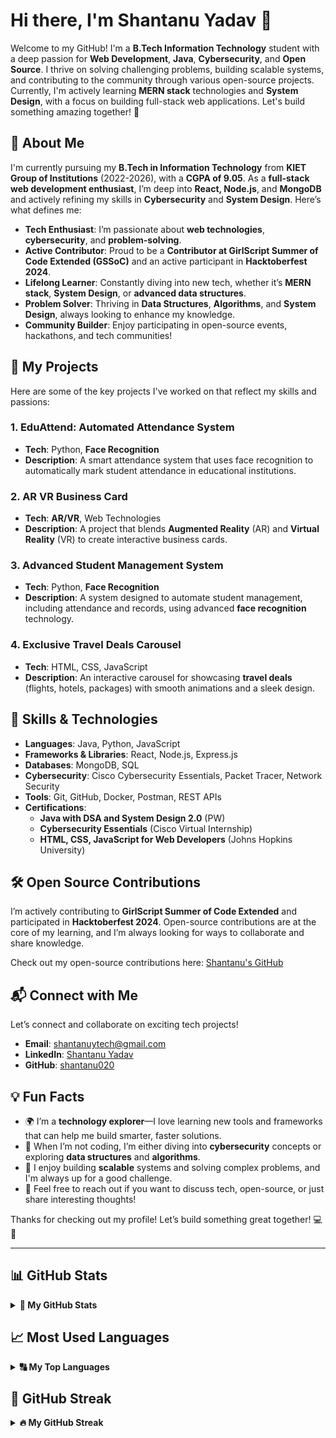 # Hi there, I'm Shantanu Yadav 👋

Welcome to my GitHub! I'm a **B.Tech Information Technology** student with a deep passion for **Web Development**, **Java**, **Cybersecurity**, and **Open Source**. I thrive on solving challenging problems, building scalable systems, and contributing to the community through various open-source projects. Currently, I'm actively learning **MERN stack** technologies and **System Design**, with a focus on building full-stack web applications. Let's build something amazing together! 🚀

## 🔎 About Me

I'm currently pursuing my **B.Tech in Information Technology** from **KIET Group of Institutions** (2022-2026), with a **CGPA of 9.05**. As a **full-stack web development enthusiast**, I’m deep into **React, Node.js**, and **MongoDB** and actively refining my skills in **Cybersecurity** and **System Design**. Here’s what defines me:

- **Tech Enthusiast**: I’m passionate about **web technologies**, **cybersecurity**, and **problem-solving**.
- **Active Contributor**: Proud to be a **Contributor at GirlScript Summer of Code Extended (GSSoC)** and an active participant in **Hacktoberfest 2024**.
- **Lifelong Learner**: Constantly diving into new tech, whether it’s **MERN stack**, **System Design**, or **advanced data structures**.
- **Problem Solver**: Thriving in **Data Structures**, **Algorithms**, and **System Design**, always looking to enhance my knowledge.
- **Community Builder**: Enjoy participating in open-source events, hackathons, and tech communities!

## 🌟 My Projects

Here are some of the key projects I've worked on that reflect my skills and passions:

### 1. **EduAttend: Automated Attendance System**
- **Tech**: Python, **Face Recognition**
- **Description**: A smart attendance system that uses face recognition to automatically mark student attendance in educational institutions.

### 2. **AR VR Business Card**
- **Tech**: **AR/VR**, Web Technologies
- **Description**: A project that blends **Augmented Reality** (AR) and **Virtual Reality** (VR) to create interactive business cards.

### 3. **Advanced Student Management System**
- **Tech**: Python, **Face Recognition**
- **Description**: A system designed to automate student management, including attendance and records, using advanced **face recognition** technology.

### 4. **Exclusive Travel Deals Carousel**
- **Tech**: HTML, CSS, JavaScript
- **Description**: An interactive carousel for showcasing **travel deals** (flights, hotels, packages) with smooth animations and a sleek design.

## 💼 Skills & Technologies

- **Languages**: Java, Python, JavaScript
- **Frameworks & Libraries**: React, Node.js, Express.js
- **Databases**: MongoDB, SQL
- **Cybersecurity**: Cisco Cybersecurity Essentials, Packet Tracer, Network Security
- **Tools**: Git, GitHub, Docker, Postman, REST APIs
- **Certifications**:
  - **Java with DSA and System Design 2.0** (PW)
  - **Cybersecurity Essentials** (Cisco Virtual Internship)
  - **HTML, CSS, JavaScript for Web Developers** (Johns Hopkins University)

## 🛠️ Open Source Contributions

I’m actively contributing to **GirlScript Summer of Code Extended** and participated in **Hacktoberfest 2024**. Open-source contributions are at the core of my learning, and I’m always looking for ways to collaborate and share knowledge.

Check out my open-source contributions here: [Shantanu's GitHub](https://github.com/shantanu020)

## 📬 Connect with Me

Let’s connect and collaborate on exciting tech projects!

- **Email**: [shantanuytech@gmail.com](mailto:shantanuytech@gmail.com)
- **LinkedIn**: [Shantanu Yadav](https://www.linkedin.com/in/shantanu-yadav-3ba194281/)
- **GitHub**: [shantanu020](https://github.com/shantanu020)

## 💡 Fun Facts

- 🌍 I’m a **technology explorer**—I love learning new tools and frameworks that can help me build smarter, faster solutions.
- 🚀 When I’m not coding, I’m either diving into **cybersecurity** concepts or exploring **data structures** and **algorithms**.
- 🤖 I enjoy building **scalable** systems and solving complex problems, and I'm always up for a good challenge.
- 💬 Feel free to reach out if you want to discuss tech, open-source, or just share interesting thoughts!

Thanks for checking out my profile! Let’s build something great together! 💻🚀

---

## 📊 GitHub Stats

<details>
  <summary><b>📑 My GitHub Stats</b></summary>
  <p>
    ![Shantanu's GitHub Stats](https://github-readme-stats.vercel.app/api?username=shantanu020&show_icons=true&hide_title=true&hide=prs&count_private=true&theme=radical)
  </p>
</details>

## 📈 Most Used Languages

<details>
  <summary><b>🔠 My Top Languages</b></summary>
  <p>
    ![Top Languages](https://github-readme-stats.vercel.app/api/top-langs/?username=shantanu020&langs_count=5&theme=radical)
  </p>
</details>

## 🚀 GitHub Streak

<details>
  <summary><b>🔥 My GitHub Streak</b></summary>
  <p>
    ![GitHub Streak](https://github-readme-streak-stats.herokuapp.com/?user=shantanu020&theme=radical)
  </p>
</details>
